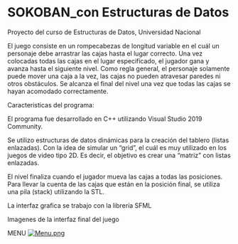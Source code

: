# SOKOBAN_con Estructuras de Datos
Proyecto del curso de Estructuras de Datos, Universidad Nacional

El juego consiste en un rompecabezas de longitud variable en el cuál un personaje debe arrastrar las cajas hasta el lugar correcto.
Una vez colocadas todas las cajas en el lugar especificado, el jugador gana y avanza hasta el siguiente nivel.
Como regla general, el personaje solamente puede mover una caja a la vez, las cajas no pueden atravesar paredes ni otros obstáculos. 
Se alcanza el final del nivel una vez que todas las cajas se hayan acomodado correctamente.

Caracteristicas del programa:

El programa fue desarrollado en C++ utilizando Visual Studio 2019 Community.

Se utilizo estructuras de datos dinámicas para la creación del tablero (listas 
enlazadas). Con la idea de simular un “grid”, el cuál es muy utilizado en los juegos de 
video tipo 2D. Es decir, el objetivo es crear una “matriz” con listas enlazadas.


El nivel finaliza cuando el jugador mueva las cajas a todas las posiciones. Para llevar 
la cuenta de las cajas que están en la posición final, se utiliza una pila (stack) utilizando 
la STL.

La interfaz grafica  se trabajo con la librería SFML

Imagenes de la interfaz final del juego

MENU
[![Menu.png](https://i.postimg.cc/QCcPvkcH/Menu.png)](https://postimg.cc/H8sByMZg)


